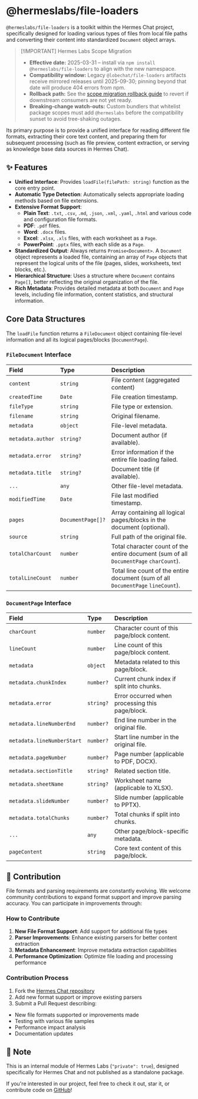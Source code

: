 # @hermeslabs/file-loaders

`@hermeslabs/file-loaders` is a toolkit within the Hermes Chat project, specifically designed for loading various types of files from local file paths and converting their content into standardized `Document` object arrays.

> \[!IMPORTANT] Hermes Labs Scope Migration
>
> - **Effective date:** 2025-03-31 – install via `npm install @hermeslabs/file-loaders` to align with the new namespace.
> - **Compatibility window:** Legacy `@lobechat/file-loaders` artifacts receive mirrored releases until 2025-09-30; pinning beyond that date will produce 404 errors from npm.
> - **Rollback path:** See the [scope migration rollback guide](https://github.com/hermeslabs/hermes-chat/blob/main/docs/development/rebranding.md#rollback-strategy) to revert if downstream consumers are not yet ready.
> - **Breaking-change watch-outs:** Custom bundlers that whitelist package scopes must add `@hermeslabs` before the compatibility sunset to avoid tree-shaking outages.

Its primary purpose is to provide a unified interface for reading different file formats, extracting their core text content, and preparing them for subsequent processing (such as file preview, content extraction, or serving as knowledge base data sources in Hermes Chat).

## ✨ Features

- **Unified Interface**: Provides `loadFile(filePath: string)` function as the core entry point.
- **Automatic Type Detection**: Automatically selects appropriate loading methods based on file extensions.
- **Extensive Format Support**:
  - **Plain Text**: `.txt`, `.csv`, `.md`, `.json`, `.xml`, `.yaml`, `.html` and various code and configuration file formats.
  - **PDF**: `.pdf` files.
  - **Word**: `.docx` files.
  - **Excel**: `.xlsx`, `.xls` files, with each worksheet as a `Page`.
  - **PowerPoint**: `.pptx` files, with each slide as a `Page`.
- **Standardized Output**: Always returns `Promise<Document>`. A `Document` object represents a loaded file, containing an array of `Page` objects that represent the logical units of the file (pages, slides, worksheets, text blocks, etc.).
- **Hierarchical Structure**: Uses a structure where `Document` contains `Page[]`, better reflecting the original organization of the file.
- **Rich Metadata**: Provides detailed metadata at both `Document` and `Page` levels, including file information, content statistics, and structural information.

## Core Data Structures

The `loadFile` function returns a `FileDocument` object containing file-level information and all its logical pages/blocks (`DocumentPage`).

### `FileDocument` Interface

| Field             | Type              | Description                                                                           |
| :---------------- | :---------------- | :------------------------------------------------------------------------------------ |
| `content`         | `string`          | File content (aggregated content)                                                     |
| `createdTime`     | `Date`            | File creation timestamp.                                                              |
| `fileType`        | `string`          | File type or extension.                                                               |
| `filename`        | `string`          | Original filename.                                                                    |
| `metadata`        | `object`          | File-level metadata.                                                                  |
| `metadata.author` | `string?`         | Document author (if available).                                                       |
| `metadata.error`  | `string?`         | Error information if the entire file loading failed.                                  |
| `metadata.title`  | `string?`         | Document title (if available).                                                        |
| `...`             | `any`             | Other file-level metadata.                                                            |
| `modifiedTime`    | `Date`            | File last modified timestamp.                                                         |
| `pages`           | `DocumentPage[]?` | Array containing all logical pages/blocks in the document (optional).                 |
| `source`          | `string`          | Full path of the original file.                                                       |
| `totalCharCount`  | `number`          | Total character count of the entire document (sum of all `DocumentPage` `charCount`). |
| `totalLineCount`  | `number`          | Total line count of the entire document (sum of all `DocumentPage` `lineCount`).      |

### `DocumentPage` Interface

| Field                      | Type      | Description                                     |
| :------------------------- | :-------- | :---------------------------------------------- |
| `charCount`                | `number`  | Character count of this page/block content.     |
| `lineCount`                | `number`  | Line count of this page/block content.          |
| `metadata`                 | `object`  | Metadata related to this page/block.            |
| `metadata.chunkIndex`      | `number?` | Current chunk index if split into chunks.       |
| `metadata.error`           | `string?` | Error occurred when processing this page/block. |
| `metadata.lineNumberEnd`   | `number?` | End line number in the original file.           |
| `metadata.lineNumberStart` | `number?` | Start line number in the original file.         |
| `metadata.pageNumber`      | `number?` | Page number (applicable to PDF, DOCX).          |
| `metadata.sectionTitle`    | `string?` | Related section title.                          |
| `metadata.sheetName`       | `string?` | Worksheet name (applicable to XLSX).            |
| `metadata.slideNumber`     | `number?` | Slide number (applicable to PPTX).              |
| `metadata.totalChunks`     | `number?` | Total chunks if split into chunks.              |
| `...`                      | `any`     | Other page/block-specific metadata.             |
| `pageContent`              | `string`  | Core text content of this page/block.           |

## 🤝 Contribution

File formats and parsing requirements are constantly evolving. We welcome community contributions to expand format support and improve parsing accuracy. You can participate in improvements through:

### How to Contribute

1. **New File Format Support**: Add support for additional file types
2. **Parser Improvements**: Enhance existing parsers for better content extraction
3. **Metadata Enhancement**: Improve metadata extraction capabilities
4. **Performance Optimization**: Optimize file loading and processing performance

### Contribution Process

1. Fork the [Hermes Chat repository](https://github.com/hermeslabs/hermes-chat)
2. Add new format support or improve existing parsers
3. Submit a Pull Request describing:

- New file formats supported or improvements made
- Testing with various file samples
- Performance impact analysis
- Documentation updates

## 📌 Note

This is an internal module of Hermes Labs (`"private": true`), designed specifically for Hermes Chat and not published as a standalone package.

If you're interested in our project, feel free to check it out, star it, or contribute code on [GitHub](https://github.com/hermeslabs/hermes-chat)!
